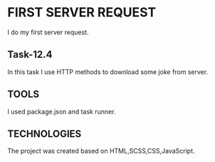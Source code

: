 # FIRST SERVER REQUEST

I do my first server request.

## Task-12.4

In this task I use HTTP methods to download some joke from server.

## TOOLS 
I used package.json and task runner.

## TECHNOLOGIES 
The project was created based on HTML,SCSS,CSS,JavaScript.
